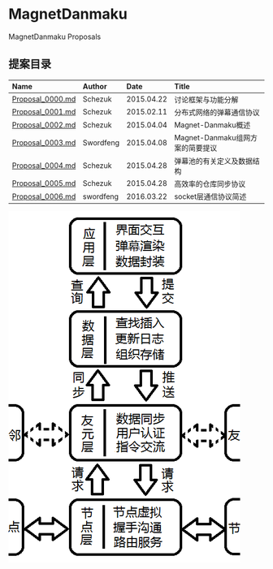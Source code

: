 # MagnetDanmaku

MagnetDanmaku Proposals

## 提案目录
| Name                                 | Author    | Date       | Title                            |
| :----------------------------------- | :---------| :----------| :------------------------------- |
| [Proposal_0000.md](Proposal_0000.md) | Schezuk   | 2015.04.22 | 讨论框架与功能分解               |
| [Proposal_0001.md](Proposal_0001.md) | Schezuk   | 2015.02.11	| 分布式网络的弹幕通信协议         |
| [Proposal_0002.md](Proposal_0002.md) | Schezuk   | 2015.04.04	| Magnet-Danmaku概述               |
| [Proposal_0003.md](Proposal_0003.md) | Swordfeng | 2015.04.08 | Magnet-Danmaku组网方案的简要提议 |
| [Proposal_0004.md](Proposal_0004.md) | Schezuk   | 2015.04.28	| 弹幕池的有关定义及数据结构       |
| [Proposal_0005.md](Proposal_0005.md) | Schezuk   | 2015.04.28	| 高效率的仓库同步协议             |
| [Proposal_0006.md](Proposal_0006.md) | swordfeng | 2016.03.22	| socket层通信协议简述           |


![New Decomposition Diagram](New_Decomposition_Diagram.png)
